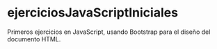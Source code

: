 # ejerciciosJavaScriptIniciales

Primeros ejercicios en JavaScript, usando Bootstrap para el diseño del documento HTML.
